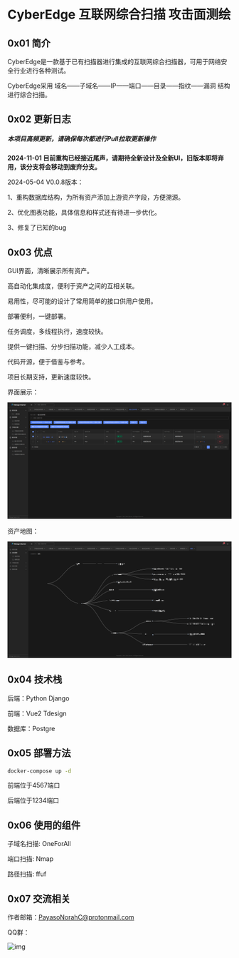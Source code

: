 # CyberEdge 互联网综合扫描 攻击面测绘

## 0x01 简介

CyberEdge是一款基于已有扫描器进行集成的互联网综合扫描器，可用于网络安全行业进行各种测试。

CyberEdge采用 域名——子域名——IP——端口——目录——指纹——漏洞 结构进行综合扫描。

## 0x02 更新日志

##### 本项目高频更新，请确保每次都进行Pull拉取更新操作

**2024-11-01 目前重构已经接近尾声，请期待全新设计及全新UI，旧版本即将弃用，该分支将会移动到废弃分支。**

2024-05-04 V0.0.8版本：

1、重构数据库结构，为所有资产添加上游资产字段，方便溯源。

2、优化图表功能，具体信息和样式还有待进一步优化。

3、修复了已知的bug

## 0x03 优点

GUI界面，清晰展示所有资产。

高自动化集成度，便利于资产之间的互相关联。

易用性，尽可能的设计了常用简单的接口供用户使用。

部署便利，一键部署。

任务调度，多线程执行，速度较快。

提供一键扫描、分步扫描功能，减少人工成本。

代码开源，便于借鉴与参考。

项目长期支持，更新速度较快。

界面展示：

![2](https://raw.githubusercontent.com/ZacharyZcR/CyberEdge/main/image/2.png)

资产地图：

![3](https://raw.githubusercontent.com/ZacharyZcR/CyberEdge/main/image/3.png)

## 0x04 技术栈

后端：Python Django

前端：Vue2 Tdesign

数据库：Postgre

## 0x05 部署方法

```bash
docker-compose up -d
```

前端位于4567端口

后端位于1234端口

## 0x06 使用的组件

子域名扫描: OneForAll

端口扫描: Nmap

路径扫描: ffuf

## 0x07 交流相关

作者邮箱：PayasoNorahC@protonmail.com

QQ群：

![img](https://raw.githubusercontent.com/ZacharyZcR/CyberEdge/main/image/QQ.jpg)